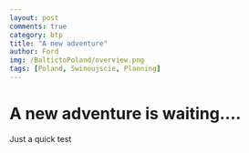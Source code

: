 ```yaml
---
layout: post
comments: true
category: btp
title: "A new adventure"
author: Ford
img: /BaltictoPoland/overview.png
tags: [Poland, Swinoujscie, Planning]
---
```

# A new adventure is waiting....
Just a quick test
